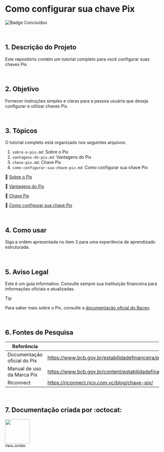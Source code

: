 # Como configurar sua chave Pix

![Badge Concluídoo](http://img.shields.io/static/v1?label=STATUS&message=CONCLUÍDO&color=GREEN&style=for-the-badge)

<br>

## 1. Descrição do Projeto
Este repositório contém um tutorial completo para você configurar suas chaves Pix.

<br>

## 2. Objetivo
Fornecer instruções simples e claras para a pessoa usuária que deseja configurar e utilizar chaves Pix.

<br>

## 3. Tópicos
O tutorial completo está organizado nos seguintes arquivos:


1. `sobre-o-pix.md`: Sobre o Pix
2. `vantagens-do-pix.md`: Vantagens do Pix
3. `chave-pix.md`: Chave Pix
4. `como-configurar-sua-chave-pix.md`: Como configurar sua chave Pix

:small_blue_diamond: [Sobre o Pix](Chave%20Pix.md)

:small_blue_diamond: [Vantagens do Pix](#vantagens-do-pix)

:small_blue_diamond: [Chave Pix](Chave%20Pix.md)

:small_blue_diamond: [Como configurar sua chave Pix](#como-configurar-sua-chave-pix)


<br>

## 4. Como usar
Siga a ordem apresentada no item 3 para uma experiência de aprendizado estruturada.

<br>


## 5. Aviso Legal
Este é um guia informativo. Consulte sempre sua instituição financeira para informações oficiais e atualizadas.

> [!TIP]
> Para saber mais sobre o Pix, consulte a [documentação oficial do Bacen](https://www.bcb.gov.br/estabilidadefinanceira/pix).

<br>

## 6. Fontes de Pesquisa

|Referência  | Site |
|--|--|
| Documentação oficial do Pix  | https://www.bcb.gov.br/estabilidadefinanceira/pix|
| Manual de uso da Marca Pix |https://www.bcb.gov.br/content/estabilidadefinanceira/pix/Regulamento_Pix/I_manual_uso_marca_pix.pdf   |
| Riconnect | https://riconnect.rico.com.vc/blog/chave-pix/   |

<br>

## 7. Documentação criada por :octocat:


[<img src="https://avatars.githubusercontent.com/u/179317175?v=4" width=80> <br> <sub>Vera Jordão</sub>](https://github.com/vera-jordao-tw) 
